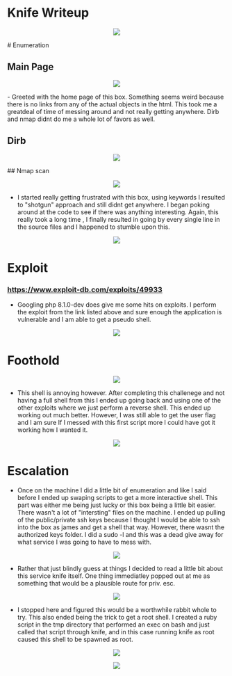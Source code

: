 # Knife Writeup

<p align = "center">
<img src="files/knife_icon.jpg">
</p>
# Enumeration

## Main Page

<p align = "center">
<img src="files/front_page.png">
</p>
- Greeted with the home page of this box. Something seems weird because there is no links from any of the actual objects in the html. This took me a greatdeal of time of messing around and not really getting anywhere. Dirb and nmap didnt do me a whole lot of favors as well.

## Dirb

<p align = "center">
<img src="files/dirb.png">
</p>
## Nmap scan

<p align = "center">
<img src="files/nmap.png">
</p>

- I started really getting frustrated with this box, using keywords I resulted to "shotgun" approach and still didnt get anywhere. I began poking around
at the code to see if there was anything interesting. Again, this really took a long time , I finally resulted in going by every single line in the source files and I happened to stumble upon this.

<p align = "center">
<img src="files/backdoor.png">
</p>



# Exploit
### https://www.exploit-db.com/exploits/49933

- Googling php 8.1.0-dev does give me some hits on exploits. I perform the exploit from the link listed above and sure enough the application 
is vulnerable and I am able to get a pseudo shell.

<p align = "center">
<img src="files/exploit.png">
</p>






# Foothold

<p align = "center">
<img src="files/foothold.png">
</p>

- This shell is annoying however. After completing this challenege and not having a full shell from this I ended up going back and using one of the other exploits where we just perform a reverse shell. This ended up working out much better. However, I was still able to get the user flag and I am sure
If I messed with this first script more I could have got it working how I wanted it.

<p align = "center">
<img src="files/user.png">
</p>

# Escalation

- Once on the machine I did a little bit of enumeration and like I said before I ended up swaping scripts to get a more interactive shell. This part 
was either me being just lucky or this box being a little bit easier. There wasn't a lot of "intersting" files on the machine. I ended up pulling of the 
public/private ssh keys because I thought I would be able to ssh into the box as james and get a shell that way. However, there wasnt the authorized keys folder. I did a sudo -l and this was a dead give away for what service I was going to have to mess with.

<p align = "center">
<img src ="files/sudoers.png">
</p>

- Rather that just blindly guess at things I decided to read a little bit about this service knife itself. One thing immediatley popped out at
me as something that would be a plausible route for priv. esc. 

<p align = "center">
<img src="files/knife.png">
</p>

- I stopped here and figured this would be a worthwhile rabbit whole to try. This also ended being the trick to get a root shell.
I created a ruby script in the tmp directory that performed an exec on bash and just called that script through knife, and in this
case running knife as root caused this shell to be spawned as root.

<p align = "center">
<img src="files/root.png">
</p>

<p align = "center">
<img src="files/root_flag.png">
</p>
